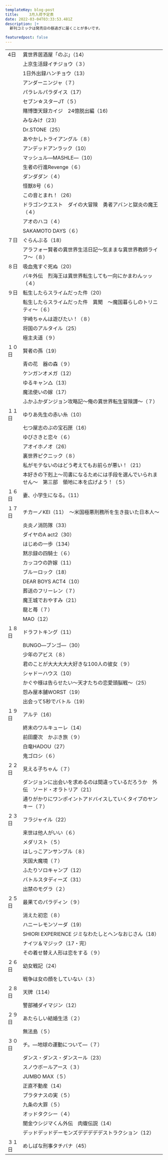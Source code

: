 ```yaml
---
templateKey: blog-post
title: 　  3月入荷予定表
date: 2022-03-04T03:33:53.481Z
description: |+
  新刊コミックは発売日の昼過ぎに届くことが多いです。

featuredpost: false
---
```



|                        |                                                  |
| ---------------------- | ------------------------------------------------ |
| <!--StartFragment-->4日 | 異世界居酒屋「のぶ」（14）                                   |
| 　                      | 上京生活録イチジョウ（３）                                    |
| 　                      | 1日外出録ハンチョウ（13）                                   |
| 　                      | アンダーニンジャ（７）                                      |
| 　                      | パラレルパラダイス（17）                                    |
| 　                      | セブン☆スターJT（５）                                     |
| 　                      | 賭博堕天録カイジ　24億脱出編（16)                              |
| 　                      | みなみけ（23）                                         |
| 　                      | Dr.STONE（25）                                     |
| 　                      | あやかしトライアングル（８）                                   |
| 　                      | アンデッドアンラック（10）                                   |
| 　                      | マッシュル―MASHLE―（10）                                |
| 　                      | 生者の行進Revenge（６）                                  |
| 　                      | ダンダダン（４）                                         |
| 　                      | 怪獣8号（６）                                          |
| 　                      | この音とまれ！（26）                                      |
| 　                      | ドラゴンクエスト　ダイの大冒険　勇者アバンと獄炎の魔王（４）                   |
| 　                      | アオのハコ（４）                                         |
| 　                      | SAKAMOTO DAYS（６）                                 |
| ７日                     | ぐらんぶる（18）                                        |
| 　                      | アラフォー賢者の異世界生活日記～気ままな異世界教師ライフ～（８）                 |
| ８日                     | 吸血鬼すぐ死ぬ（20）                                      |
| 　                      | バキ外伝　烈海王は異世界転生しても一向にかまわんッッ（４）                    |
| ９日                     | 転生したらスライムだった件（20）                                |
| 　                      | 転生したらスライムだった件　異聞　～魔国暮らしのトリニティ～（６）                |
| 　                      | 宇崎ちゃんは遊びたい！（８）                                   |
| 　                      | 将国のアルタイル（25）                                     |
| 　                      | 極主夫道（９）                                          |
| １０日                    | 賢者の孫（19）                                         |
| 　                      | 青の花　器の森（９）                                       |
| 　                      | ケンガンオメガ（12）                                      |
| 　                      | ゆるキャン△（13）                                       |
| 　                      | 魔法使いの嫁（17）                                       |
| 　                      | ふかふかダンジョン攻略記～俺の異世界転生冒険譚～（７）                      |
| １１日                    | ゆりあ先生の赤い糸（10）                                    |
| 　                      | 七つ屋志のぶの宝石匣（16）                                   |
| 　                      | ゆびさきと恋々（６）                                       |
| 　                      | アオイホノオ（26）                                       |
| 　                      | 裏世界ピクニック（８）                                      |
| 　                      | 私がモテないのはどう考えてもお前らが悪い！（21）                        |
| 　                      | 本好きの下剋上～司書になるためには手段を選んでいられません～　第三部　領地に本を広げよう！（５） |
| １６日                    | 妻、小学生になる。（11）                                    |
| １７日                    | チカーノKEI（11）　～米国極悪刑務所を生き抜いた日本人～                   |
| 　                      | 炎炎ノ消防隊（33）                                       |
| 　                      | ダイヤのA act2（30）                                   |
| 　                      | はじめの一歩（134）                                      |
| 　                      | 黙示録の四騎士（６）                                       |
| 　                      | カッコウの許嫁（11）                                      |
| 　                      | ブルーロック（18）                                       |
| 　                      | DEAR BOYS ACT4（10）                               |
| 　                      | 葬送のフリーレン（７）                                      |
| 　                      | 魔王城でおやすみ（21）                                     |
| 　                      | 龍と苺（７）                                           |
| 　                      | MAO（12）                                          |
| １８日                    | ドラフトキング（11）                                      |
| 　                      | BUNGO―ブンゴ―（30）                                   |
| 　                      | 少年のアビス（８）                                        |
| 　                      | 君のことが大大大大大好きな100人の彼女（９）                          |
| 　                      | シャドーハウス（10）                                      |
| 　                      | かぐや様は告らせたい～天才たちの恋愛頭脳戦～（25）                       |
| 　                      | 怨み屋本舗WORST（19）                                   |
| 　                      | 出会って5秒でバトル（19）                                   |
| １９日                    | アルテ（16）                                          |
| 　                      | 終末のワルキューレ（14）                                    |
| 　                      | 前田慶次　かぶき旅（９）                                     |
| 　                      | 白竜HADOU（27）                                      |
| 　                      | 鬼ゴロシ（６）                                          |
| ２２日                    | 見える子ちゃん（７）                                       |
| 　                      | ダンジョンに出会いを求めるのは間違っているだろうか　外伝　ソード・オラトリア（21）       |
| 　                      | 通りがかりにワンポイントアドバイスしていくタイプのヤンキー（７）                 |
| ２３日                    | フラジャイル（22）                                       |
| 　                      | 来世は他人がいい（６）                                      |
| 　                      | メダリスト（５）                                         |
| 　                      | はしっこアンサンブル（８）                                    |
| 　                      | 天国大魔境（７）                                         |
| 　                      | ふたりソロキャンプ（12）                                    |
| 　                      | バトルスタディーズ（31）                                    |
| 　                      | 出禁のモグラ（２）                                        |
| ２５日                    | 最果てのパラディン（９）                                     |
| 　                      | 消えた初恋（８）                                         |
| 　                      | ハニーレモンソーダ（19）                                    |
| 　                      | SHIORI EXPERIENCE ジミなわたしとヘンなおじさん（18）             |
| 　                      | ナイツ＆マジック（17・完）                                   |
| 　                      | その着せ替え人形は恋をする（９）                                 |
| ２６日                    | 幼女戦記（24）                                         |
| 　                      | 戦争は女の顔をしていない（３）                                  |
| ２８日                    | 天牌（114）                                          |
| 　                      | 警部補ダイマジン（12）                                     |
| ２９日                    | あたらしい結婚生活（２）                                     |
| 　                      | 無法島（５）                                           |
| ３０日                    | チ。―地球の運動について―（７）                                 |
| 　                      | ダンス・ダンス・ダンスール（23）                                |
| 　                      | スノウボールアース（３）                                     |
| 　                      | JUMBO MAX（５）                                     |
| 　                      | 正直不動産（14）                                        |
| 　                      | プラタナスの実（５）                                       |
| 　                      | 九条の大罪（５）                                         |
| 　                      | オッドタクシー（４）                                       |
| 　                      | 闇金ウシジマくん外伝　肉蝮伝説（14）                              |
| 　                      | デッドデッドデーモンズデデデデデストラクション（12）                      |
| ３１日                    | めしばな刑事タチバナ（45）<!--EndFragment-->                 |
